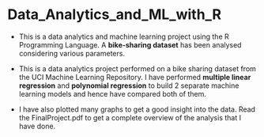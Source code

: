# Data_Analytics_and_ML_with_R
* This is a data analytics and machine learning project using the R Programming Language.
A **bike-sharing dataset** has been analysed considering various parameters.

* This is a data analytics project performed on a bike sharing dataset from the UCI Machine
Learning Repository. I have performed **multiple linear regression** and **polynomial regression** to
build 2 separate machine learning models and hence have compared both of them.

* I have also plotted many graphs to get a good insight into the data. Read the FinalProject.pdf to get a complete overview of the analysis that I have done.
